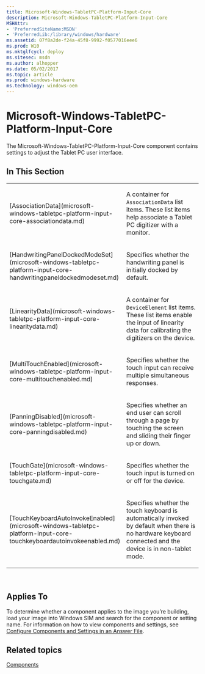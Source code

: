 ```yaml
---
title: Microsoft-Windows-TabletPC-Platform-Input-Core
description: Microsoft-Windows-TabletPC-Platform-Input-Core
MSHAttr:
- 'PreferredSiteName:MSDN'
- 'PreferredLib:/library/windows/hardware'
ms.assetid: 07f8a2de-f24a-45f8-9992-f0577016eee6
ms.prod: W10
ms.mktglfcycl: deploy
ms.sitesec: msdn
ms.author: alhopper
ms.date: 05/02/2017
ms.topic: article
ms.prod: windows-hardware
ms.technology: windows-oem
---
```


# Microsoft-Windows-TabletPC-Platform-Input-Core


The Microsoft-Windows-TabletPC-Platform-Input-Core component contains settings to adjust the Tablet PC user interface.

## In This Section


<table>
<colgroup>
<col width="50%" />
<col width="50%" />
</colgroup>
<tbody>
<tr class="odd">
<td><p>[AssociationData](microsoft-windows-tabletpc-platform-input-core-associationdata.md)</p></td>
<td><p>A container for <code>AssociationData</code> list items. These list items help associate a Tablet PC digitizer with a monitor.</p></td>
</tr>
<tr class="even">
<td><p>[HandwritingPanelDockedModeSet](microsoft-windows-tabletpc-platform-input-core-handwritingpaneldockedmodeset.md)</p></td>
<td><p>Specifies whether the handwriting panel is initially docked by default.</p></td>
</tr>
<tr class="odd">
<td><p>[LinearityData](microsoft-windows-tabletpc-platform-input-core-linearitydata.md)</p></td>
<td><p>A container for <code>DeviceElement</code> list items. These list items enable the input of linearity data for calibrating the digitizers on the device.</p></td>
</tr>
<tr class="even">
<td><p>[MultiTouchEnabled](microsoft-windows-tabletpc-platform-input-core-multitouchenabled.md)</p></td>
<td><p>Specifies whether the touch input can receive multiple simultaneous responses.</p></td>
</tr>
<tr class="odd">
<td><p>[PanningDisabled](microsoft-windows-tabletpc-platform-input-core-panningdisabled.md)</p></td>
<td><p>Specifies whether an end user can scroll through a page by touching the screen and sliding their finger up or down.</p></td>
</tr>
<tr class="even">
<td><p>[TouchGate](microsoft-windows-tabletpc-platform-input-core-touchgate.md)</p></td>
<td><p>Specifies whether the touch input is turned on or off for the device.</p></td>
</tr>
<tr class="odd">
<td><p>[TouchKeyboardAutoInvokeEnabled](microsoft-windows-tabletpc-platform-input-core-touchkeyboardautoinvokeenabled.md)</p></td>
<td><p>Specifies whether the touch keyboard is automatically invoked by default when there is no hardware keyboard connected and the device is in non-tablet mode.</p></td>
</tr>
</tbody>
</table>

 

## Applies To


To determine whether a component applies to the image you’re building, load your image into Windows SIM and search for the component or setting name. For information on how to view components and settings, see [Configure Components and Settings in an Answer File](https://msdn.microsoft.com/library/windows/hardware/dn915078).

## Related topics


[Components](components-b-unattend.md)

 

 







